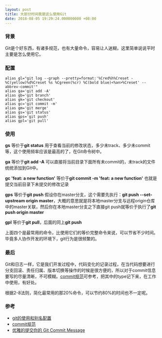 ```yaml
---
layout: post
title: 大部分时间我是这么使用Git
date: 2018-08-05 19:29:24.000000000 +08:00
---
```


### 背景
Git是个好东西，有诸多规范，也有大量命令，容易让人迷糊，这里简单说说平时主要是怎么使用它。

### 配置
```
alias gl="git log --graph --pretty=format:'%Cred%h%Creset -%C(yellow)%d%Creset %s %Cgreen(%cr) %C(bold blue)<%an>%Creset' --abbrev-commit'"
alias ga='git add -A'
alias gb='git branch'
alias gk='git checkout'
alias gc='git commit -m'
alias gm='git merge'
alias gs='git status'
alias gps='git push'
alias gpl='git pull'
```

### 使用
**gs** 等价于**git status** 用于查看当前的修改状态，多少未track、多少未commit等，这个使用频率应该是最高的了，在Git命令树中。

**ga** 等价于**git add -A**  可以直接将当前目录下面所有未commit的，未track的文件统统添加到Git中。

**gc 'feat: a new function'** 等价于**git commit -m 'feat: a new function'** 也就是提交当前目录下未提交的修改记录

**gps** 等价于**git push** 假设你在master分支，这个需要先执行：**git push --set-upstream origin master**，大概的意思就是将本地master分支与远程origin仓库中的master关联，然后你在本地master分支之下直接git push就等价于执行了**git push origin master**

**gpl** 等价于**git pull**，后面的同上**git push**

上面四个是最常用的命令，比使用它们的等价完整命令来说，可以节省不少时间。毕竟多人协作开发的环境下，git行为是很频繁的。

### 最后
Git和日志一样，它是我们开发过程中，代码变化的记录过程，在当代码想要进行分支回滚、责任归属、版本切换等操作的时候是很方便的，所以对于commit信息要写的尽量清晰，不可模糊。[commit规范](http://www.ruanyifeng.com/blog/2016/01/commit_message_change_log.html)可参考，把其中的type记下来，在工作中使用，有好处。

根据2-8法则，简化最常用的那20%命令，可以节约80%的时间也不一定呢。

### 参考
- [git的使用和别名配置](https://www.jianshu.com/p/5c4511c7dd88)
- [commit规范](http://www.ruanyifeng.com/blog/2016/01/commit_message_change_log.html)
- [优雅的提交你的 Git Commit Message](https://juejin.im/post/5afc5242f265da0b7f44bee4)

